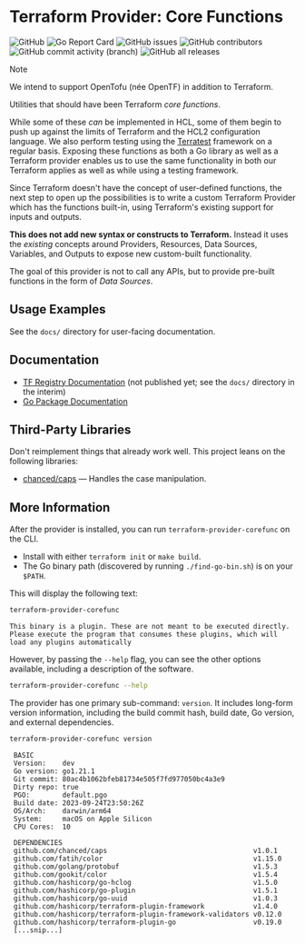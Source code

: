 # Terraform Provider: Core Functions

![GitHub](https://img.shields.io/github/license/northwood-labs/terraform-provider-corefunc?style=for-the-badge)
![Go Report Card](https://goreportcard.com/badge/github.com/northwood-labs/terraform-provider-corefunc?style=for-the-badge)
![GitHub issues](https://img.shields.io/github/issues/northwood-labs/terraform-provider-corefunc?style=for-the-badge)
![GitHub contributors](https://img.shields.io/github/contributors/northwood-labs/terraform-provider-corefunc?style=for-the-badge)
![GitHub commit activity (branch)](https://img.shields.io/github/commit-activity/m/northwood-labs/terraform-provider-corefunc?style=for-the-badge)
![GitHub all releases](https://img.shields.io/github/downloads/northwood-labs/terraform-provider-corefunc/total?style=for-the-badge)

> [!NOTE]
> We intend to support OpenTofu (née OpenTF) in addition to Terraform.

Utilities that should have been Terraform _core functions_.

While some of these _can_ be implemented in HCL, some of them begin to push up against the limits of Terraform and the HCL2 configuration language. We also perform testing using the [Terratest](https://terratest.gruntwork.io) framework on a regular basis. Exposing these functions as both a Go library as well as a Terraform provider enables us to use the same functionality in both our Terraform applies as well as while using a testing framework.

Since Terraform doesn't have the concept of user-defined functions, the next step to open up the possibilities is to write a custom Terraform Provider which has the functions built-in, using Terraform's existing support for inputs and outputs.

**This does not add new syntax or constructs to Terraform.** Instead it uses the _existing_ concepts around Providers, Resources, Data Sources, Variables, and Outputs to expose new custom-built functionality.

The goal of this provider is not to call any APIs, but to provide pre-built functions in the form of _Data Sources_.

## Usage Examples

See the `docs/` directory for user-facing documentation.

## Documentation

* [TF Registry Documentation](https://registry.terraform.io/providers/northwood-labs/corefunc/) (not published yet; see the `docs/` directory in the interim)
* [Go Package Documentation](https://pkg.go.dev/github.com/northwood-labs/terraform-provider-corefunc)

## Third-Party Libraries

Don't reimplement things that already work well. This project leans on the following libraries:

* [chanced/caps](https://github.com/chanced/caps) — Handles the case manipulation.

## More Information

After the provider is installed, you can run `terraform-provider-corefunc` on the CLI.

* Install with either `terraform init` or `make build`.
* The Go binary path (discovered by running `./find-go-bin.sh`) is on your `$PATH`.

This will display the following text:

```bash
terraform-provider-corefunc
```

```plain
This binary is a plugin. These are not meant to be executed directly.
Please execute the program that consumes these plugins, which will
load any plugins automatically
```

However, by passing the `--help` flag, you can see the other options available, including a description of the software.

```bash
terraform-provider-corefunc --help
```

The provider has one primary sub-command: `version`. It includes long-form version information, including the build commit hash, build date, Go version, and external dependencies.

```bash
terraform-provider-corefunc version
```

```plain
 BASIC
 Version:    dev
 Go version: go1.21.1
 Git commit: 80ac4b1062bfeb81734e505f7fd977050bc4a3e9
 Dirty repo: true
 PGO:        default.pgo
 Build date: 2023-09-24T23:50:26Z
 OS/Arch:    darwin/arm64
 System:     macOS on Apple Silicon
 CPU Cores:  10

 DEPENDENCIES
 github.com/chanced/caps                                    v1.0.1
 github.com/fatih/color                                     v1.15.0
 github.com/golang/protobuf                                 v1.5.3
 github.com/gookit/color                                    v1.5.4
 github.com/hashicorp/go-hclog                              v1.5.0
 github.com/hashicorp/go-plugin                             v1.5.1
 github.com/hashicorp/go-uuid                               v1.0.3
 github.com/hashicorp/terraform-plugin-framework            v1.4.0
 github.com/hashicorp/terraform-plugin-framework-validators v0.12.0
 github.com/hashicorp/terraform-plugin-go                   v0.19.0
 [...snip...]
```
